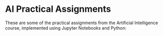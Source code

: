 # AI Practical Assignments
These are some of the practical assignments from the Artificial Intelligence course, implemented using Jupyter Notebooks and Python:
